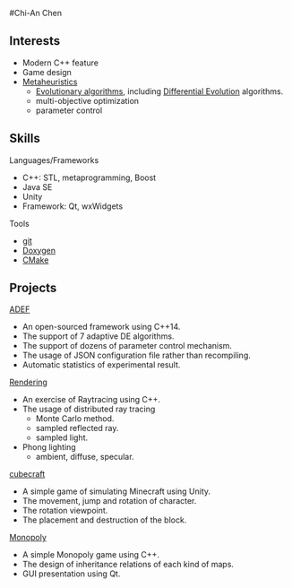 #Chi-An Chen

## Interests
- Modern C++ feature
- Game design
- [Metaheuristics](https://en.wikipedia.org/wiki/Metaheuristic)
  - [Evolutionary algorithms](https://en.wikipedia.org/wiki/Evolutionary_algorithm), including [Differential Evolution](https://en.wikipedia.org/wiki/Differential_evolution) algorithms.
  - multi-objective optimization
  - parameter control

## Skills
Languages/Frameworks
- C++: STL, metaprogramming, Boost
- Java SE
- Unity
- Framework: Qt, wxWidgets

Tools
- [git](https://git-scm.com/)
- [Doxygen](http://www.stack.nl/~dimitri/doxygen/)
- [CMake](https://cmake.org/)

## Projects
[ADEF](https://github.com/ukjhsa/adef)
- An open-sourced framework using C++14.
- The support of 7 adaptive DE algorithms.
- The support of dozens of parameter control mechanism.
- The usage of JSON configuration file rather than recompiling.
- Automatic statistics of experimental result.

[Rendering](https://github.com/ukjhsa/Rendering)
- An exercise of Raytracing using C++.
- The usage of distributed ray tracing
  - Monte Carlo method.
  - sampled reflected ray.
  - sampled light.
- Phong lighting
  - ambient, diffuse, specular.

[cubecraft](https://github.com/ukjhsa/cubecraft)
- A simple game of simulating Minecraft using Unity.
- The movement, jump and rotation of character.
- The rotation viewpoint.
- The placement and destruction of the block.

[Monopoly](https://github.com/ukjhsa/Monopoly)
- A simple Monopoly game using C++.
- The design of inheritance relations of each kind of maps.
- GUI presentation using Qt.
